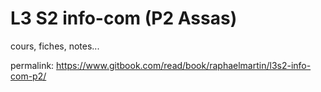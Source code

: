 # L3 S2 info-com \(P2 Assas\)

cours, fiches, notes...

permalink: https://www.gitbook.com/read/book/raphaelmartin/l3s2-info-com-p2/ 



